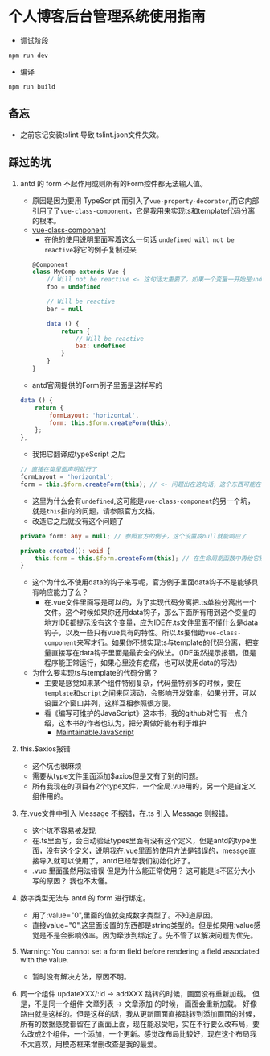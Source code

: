 <!--
 * @Description: 后台管理系统说明
 * @Author: shenxf
 * @Date: 2018-03-24 23:04:44
 -->
# 个人博客后台管理系统使用指南

- 调试阶段
```shell
npm run dev
```

- 编译
```shell
npm run build
```

## 备忘
- 之前忘记安装tslint 导致 tslint.json文件失效。

## 踩过的坑
1. antd 的 form 不起作用或则所有的Form控件都无法输入值。
    - 原因是因为要用 TypeScript 而引入了`vue-property-decorator`,而它内部引用了了`vue-class-component`，它是我用来实现ts和template代码分离的根本。
    - [vue-class-component](https://github.com/vuejs/vue-class-component)
        + 在他的使用说明里面写着这么一句话 `undefined will not be reactive`将它的例子复制过来
        ```javascript
        @Component
        class MyComp extends Vue {
            // Will not be reactive <- 这句话太重要了，如果一个变量一开始是undefined那么他将不会解析成为 data() {}这样的形式
            foo = undefined

            // Will be reactive
            bar = null

            data () {
                return {
                    // Will be reactive
                    baz: undefined
                }
            }
        }
        ```
    - antd官网提供的Form例子里面是这样写的
    ```javascript
    data () {
        return {
            formLayout: 'horizontal',
            form: this.$form.createForm(this),
        };
    },
    ```
    - 我把它翻译成typeScript 之后
    ```javascript
    // 直接在类里面声明就行了
    formLayout = 'horizontal';
    form = this.$form.createForm(this); // <- 问题出在这句话，这个东西可能在一开始的时候返回的是undefined
    ```
    - 这里为什么会有`undefined`,这可能是`vue-class-component`的另一个坑，就是`this`指向的问题，请参照官方文档。
    - 改造它之后就没有这个问题了
    ```typescript
    private form: any = null; // 参照官方的例子，这个设置成null就能响应了

    private created(): void {
        this.form = this.$form.createForm(this); // 在生命周期函数中再给它赋值
    }
    ```
    - 这个为什么不使用data的钩子来写呢，官方例子里面data钩子不是能够具有响应能力了么？
        + 在.vue文件里面写是可以的，为了实现代码分离把.ts单独分离出一个文件。这个时候如果你还用data钩子，那么下面所有用到这个变量的地方IDE都提示没有这个变量，应为IDE在.ts文件里面不懂什么是data钩子，以及一些只有vue具有的特性。所以.ts要借助`vue-class-component`来写才行。如果你不想实现ts与template的代码分离，把变量直接写在data钩子里面是最安全的做法。（IDE虽然提示报错，但是程序能正常运行，如果心里没有疙瘩，也可以使用data的写法）
    - 为什么要实现ts与template的代码分离？
        + 主要是感觉如果某个组件特别复杂，代码量特别多的时候，要在`template`和`script`之间来回滚动，会影响开发效率，如果分开，可以设置2个窗口并列，这样互相参照很方便。
        + 看《编写可维护的JavaScript》这本书，我的github对它有一点介绍，这本书的作者也认为，把分离做好能有利于维护
            * [MaintainableJavaScript](https://github.com/shen1986/MaintainableJavaScript)

2. this.$axios报错
    - 这个坑也很麻烦
    - 需要从type文件里面添加$axios但是又有了别的问题。
    - 所有我现在的项目有2个type文件，一个全局.vue用的，另一个是自定义组件用的。

3. 在.vue文件中引入 Message 不报错，在.ts 引入 Message 则报错。
    - 这个坑不容易被发现
    - 在.ts里面写，会自动验证types里面有没有这个定义，但是antd的type里面，没有这个定义，说明我在.vue里面的使用方法是错误的，messge直接导入就可以使用了，antd已经帮我们初始化好了。
    - .vue 里面虽然用法错误 但是为什么能正常使用？ 这可能是js不区分大小写的原因？ 我也不太懂。

4. 数字类型无法与 antd 的 form 进行绑定。
    - 用了:value="0",里面的值就变成数字类型了。不知道原因。
    - 直接value="0",这里面设置的东西都是string类型的。但是如果用:value感觉是不是会影响效率。因为牵涉到绑定了。先不管了以解决问题为优先。

5. Warning: You cannot set a form field before rendering a field associated with the value.
    - 暂时没有解决方法，原因不明。

6. 同一个组件 updateXXX/:id -> addXXX 跳转的时候，画面没有重新加载。
    但是，不是同一个组件 文章列表 -> 文章添加 的时候， 画面会重新加载。
    好像路由就是这样的。但是这样的话，我从更新画面直接跳转到添加画面的时候，所有的数据感觉都留在了画面上面，现在能忍受吧，实在不行要么改布局，要么改成2个组件，一个添加，一个更新。感觉改布局比较好，现在这个布局我不太喜欢，用模态框来增删改查是我的最爱。